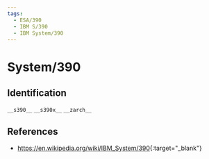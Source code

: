 ```yaml
---
tags:
  - ESA/390
  - IBM S/390
  - IBM System/390
---
```

# System/390

## Identification

`__s390__`
`__s390x__`
`__zarch__`

## References

- <https://en.wikipedia.org/wiki/IBM_System/390>{:target="_blank"}

<!---
linux
  #define CPP_PREDEFINES \
    "-Dunix -Asystem(unix) -D__gnu_linux__ -Dlinux -Asystem(linux) -D__ELF__ \
    -Acpu(s390) -Amachine(s390) -D__s390__"

  #define CPP_ARCH31_SPEC \
    "-D__SIZE_TYPE__=long\\ unsigned\\ int -D__PTRDIFF_TYPE__=int"
  #define CPP_ARCH64_SPEC \
    "-D__SIZE_TYPE__=long\\ unsigned\\ int -D__PTRDIFF_TYPE__=long\\ int \
    -D__s390x__ -D__LONG_MAX__=9223372036854775807L"
////

////
<gcc/config/s390/s390-c.cc> (14.2.0)

/* Internal function to either define or undef the appropriate system
   macros.  */
static void
s390_cpu_cpp_builtins_internal (cpp_reader *pfile,
				struct cl_target_option *opts,
				const struct cl_target_option *old_opts)
{
  s390_def_or_undef_macro (pfile, target_flag_set_p (MASK_OPT_HTM), old_opts,
			   opts, "__HTM__", "__HTM__");
  s390_def_or_undef_macro (pfile, target_flag_set_p (MASK_OPT_VX), old_opts,
			   opts, "__VX__", "__VX__");
  s390_def_or_undef_macro (pfile, target_flag_set_p (MASK_ZVECTOR), old_opts,
			   opts, "__VEC__=10304", "__VEC__");
  s390_def_or_undef_macro (pfile, target_flag_set_p (MASK_ZVECTOR), old_opts,
			   opts, "__vector=__attribute__((vector_size(16)))",
			   "__vector__");
  s390_def_or_undef_macro (
      pfile, target_flag_set_p (MASK_ZVECTOR), old_opts, opts,
      "__bool=__attribute__((s390_vector_bool)) unsigned", "__bool");
  {
    char macro_def[64];
    gcc_assert (s390_arch != PROCESSOR_NATIVE);
    sprintf (macro_def, "__ARCH__=%d", processor_table[s390_arch].arch_level);
    cpp_undef (pfile, "__ARCH__");
    cpp_define (pfile, macro_def);
  }
  s390_def_or_undef_macro (
      pfile,
      [] (const struct cl_target_option *opts) { return TARGET_VXE_P (opts); },
      old_opts, opts, "__LONG_DOUBLE_VX__", "__LONG_DOUBLE_VX__");

  if (!flag_iso)
    {
      s390_def_or_undef_macro (pfile, target_flag_set_p (MASK_ZVECTOR),
			       old_opts, opts, "__VECTOR_KEYWORD_SUPPORTED__",
			       "__VECTOR_KEYWORD_SUPPORTED__");
      s390_def_or_undef_macro (pfile, target_flag_set_p (MASK_ZVECTOR),
			       old_opts, opts, "vector=vector", "vector");
      s390_def_or_undef_macro (pfile, target_flag_set_p (MASK_ZVECTOR),
			       old_opts, opts, "bool=bool", "bool");
      s390_def_or_undef_macro (pfile, target_flag_set_p (MASK_ZVECTOR),
			       old_opts, opts, "_Bool=_Bool", "_Bool");
      if (TARGET_ZVECTOR_P (opts->x_target_flags) && __vector_keyword == NULL)
	{
	  __vector_keyword = get_identifier ("__vector");
	  C_CPP_HASHNODE (__vector_keyword)->flags |= NODE_CONDITIONAL;

	  vector_keyword = get_identifier ("vector");
	  C_CPP_HASHNODE (vector_keyword)->flags |= NODE_CONDITIONAL;

	  __bool_keyword = get_identifier ("__bool");
	  C_CPP_HASHNODE (__bool_keyword)->flags |= NODE_CONDITIONAL;

	  bool_keyword = get_identifier ("bool");
	  C_CPP_HASHNODE (bool_keyword)->flags |= NODE_CONDITIONAL;

	  _Bool_keyword = get_identifier ("_Bool");
	  C_CPP_HASHNODE (_Bool_keyword)->flags |= NODE_CONDITIONAL;

	  /* Enable context-sensitive macros.  */
	  cpp_get_callbacks (pfile)->macro_to_expand = s390_macro_to_expand;
	}
    }
}

/* Define platform dependent macros.  */
void
s390_cpu_cpp_builtins (cpp_reader *pfile)
{
  struct cl_target_option opts;

  cpp_assert (pfile, "cpu=s390");
  cpp_assert (pfile, "machine=s390");
  cpp_define (pfile, "__s390__");
  if (TARGET_ZARCH)
    cpp_define (pfile, "__zarch__");
  if (TARGET_64BIT)
    cpp_define (pfile, "__s390x__");
  if (TARGET_LONG_DOUBLE_128)
    cpp_define (pfile, "__LONG_DOUBLE_128__");
  cl_target_option_save (&opts, &global_options, &global_options_set);
  s390_cpu_cpp_builtins_internal (pfile, &opts, NULL);
  cpp_define (pfile, "__GCC_ASM_FLAG_OUTPUTS__");
}
--->